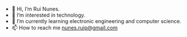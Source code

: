 - 👋 Hi, I’m Rui Nunes.
- 👀 I’m interested in technology.
- 🌱 I’m currently learning electronic engineering and computer science.
- 📫 How to reach me nunes.ruip@gmail.com

<!---
nunes375/nunes375 is a ✨ special ✨ repository because its `README.md` (this file) appears on your GitHub profile.
You can click the Preview link to take a look at your changes.
--->
